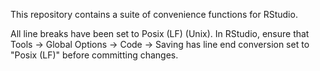 This repository contains a suite of convenience functions for RStudio.

All line breaks have been set to Posix (LF) (Unix). In RStudio, ensure that Tools -> Global Options -> Code -> Saving has line end conversion set to "Posix (LF)" before committing changes. 
